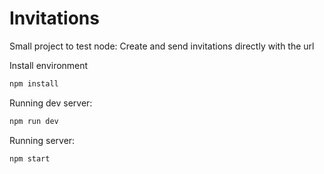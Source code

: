 # Invitations

Small project to test node: Create and send invitations directly with the url

Install environment
```sh
npm install
```
Running dev server:
```sh
npm run dev
```
Running server:
```sh
npm start
```
